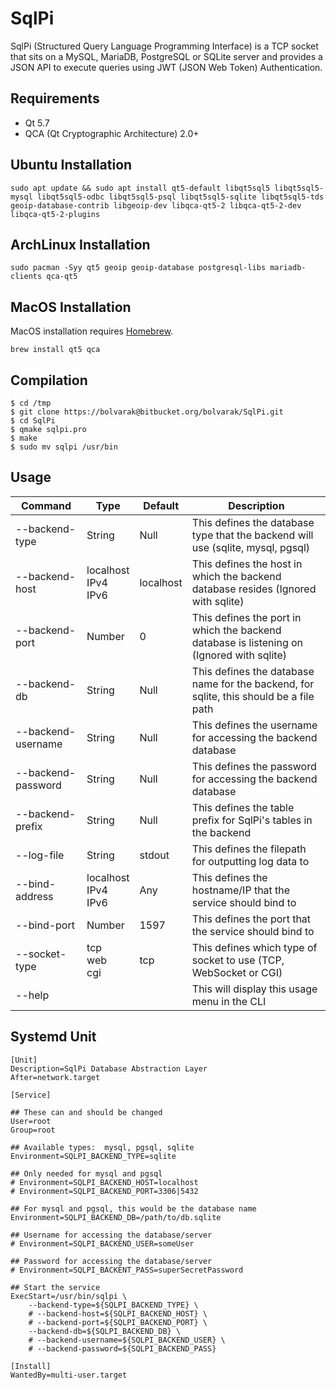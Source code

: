 # SqlPi
SqlPi (Structured Query Language Programming Interface) is a TCP socket that sits on a MySQL, MariaDB, PostgreSQL or SQLite server and provides a JSON API to execute queries using JWT (JSON Web Token) Authentication.

## Requirements
 - Qt 5.7
 - QCA (Qt Cryptographic Architecture) 2.0+

## Ubuntu Installation
```
sudo apt update && sudo apt install qt5-default libqt5sql5 libqt5sql5-mysql libqt5sql5-odbc libqt5sql5-psql libqt5sql5-sqlite libqt5sql5-tds geoip-database-contrib libgeoip-dev libqca-qt5-2 libqca-qt5-2-dev libqca-qt5-2-plugins
```

## ArchLinux Installation

```
sudo pacman -Syy qt5 geoip geoip-database postgresql-libs mariadb-clients qca-qt5
```

## MacOS Installation
MacOS installation requires <a href="http://brew.sh/" target="_blank">Homebrew</a>.
```
brew install qt5 qca
```

## Compilation
```
$ cd /tmp
$ git clone https://bolvarak@bitbucket.org/bolvarak/SqlPi.git
$ cd SqlPi
$ qmake sqlpi.pro
$ make
$ sudo mv sqlpi /usr/bin
```

## Usage

| Command            | Type                       | Default   | Description                                                                               |
| ------------------ | -------------------------- | --------- | ----------------------------------------------------------------------------------------- |
| --backend-type     | String                     | Null      | This defines the database type that the backend will use (sqlite, mysql, pgsql)           |
| --backend-host     | localhost<br>IPv4<br>IPv6  | localhost | This defines the host in which the backend database resides (Ignored with sqlite)         |
| --backend-port     | Number                     | 0         | This defines the port in which the backend database is listening on (Ignored with sqlite) |
| --backend-db       | String                     | Null      | This defines the database name for the backend, for sqlite, this should be a file path    |
| --backend-username | String                     | Null      | This defines the username for accessing the backend database                              |
| --backend-password | String                     | Null      | This defines the password for accessing the backend database                              |
| --backend-prefix   | String                     | Null      | This defines the table prefix for SqlPi's tables in the backend                           |
| --log-file         | String                     | stdout    | This defines the filepath for outputting log data to                                      |
| --bind-address     | localhost<br>IPv4<br>IPv6  | Any       | This defines the hostname/IP that the service should bind to                              |
| --bind-port        | Number                     | 1597      | This defines the port that the service should bind to                                     |
| --socket-type      | tcp<br>web<br>cgi          | tcp       | This defines which type of socket to use (TCP, WebSocket or CGI)                          |
| --help             |                            |           | This will display this usage menu in the CLI                                              |

## Systemd Unit
```
[Unit]
Description=SqlPi Database Abstraction Layer
After=network.target

[Service]

## These can and should be changed
User=root
Group=root

## Available types:  mysql, pgsql, sqlite
Environment=SQLPI_BACKEND_TYPE=sqlite

## Only needed for mysql and pgsql
# Environment=SQLPI_BACKEND_HOST=localhost
# Environment=SQLPI_BACKEND_PORT=3306|5432

## For mysql and pgsql, this would be the database name
Environment=SQLPI_BACKEND_DB=/path/to/db.sqlite

## Username for accessing the database/server
# Environment=SQLPI_BACKEND_USER=someUser

## Password for accessing the database/server
# Environment=SQLPI_BACKENT_PASS=superSecretPassword

## Start the service
ExecStart=/usr/bin/sqlpi \
    --backend-type=${SQLPI_BACKEND_TYPE} \
	# --backend-host=${SQLPI_BACKEND_HOST} \
	# --backend-port=${SQLPI_BACKEND_PORT} \
	--backend-db=${SQLPI_BACKEND_DB} \
	# --backend-username=${SQLPI_BACKEND_USER} \
	# --backend-password=${SQLPI_BACKEND_PASS}

[Install]
WantedBy=multi-user.target
```
